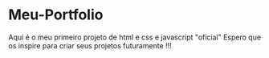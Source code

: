 # Meu-Portfolio
Aqui é o meu primeiro projeto de html e css e javascript "oficial" 
Espero que os inspire para criar seus projetos futuramente !!!
